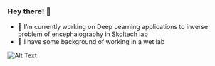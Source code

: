 ### Hey there! 👋


- 🔭 I’m currently working on Deep Learning applications to inverse problem
of encephalography in Skoltech lab
- 🌱 I have some background of working in a wet lab

![Alt Text](https://media.tenor.com/jFn8sS1Et-0AAAAM/cat.gif)
